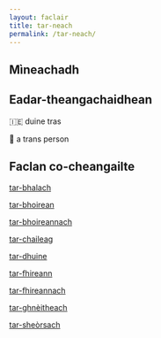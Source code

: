 ```yaml
---
layout: faclair
title: tar-neach
permalink: /tar-neach/
---
```


## Mìneachadh

## Eadar-theangachaidhean

&#x1f1ee;&#x1f1ea; duine tras

&#x1f3f4;&#xe0067;&#xe0062;&#xe0065;&#xe006e;&#xe0067;&#xe007f; a trans person

## Faclan co-cheangailte

[tar-bhalach](https://faclair.lgbt/tar-bhalach)

[tar-bhoirean](https://faclair.lgbt/tar-bhoireann)

[tar-bhoireannach](https://faclair.lgbt/tar-bhoireannach)

[tar-chaileag](https://faclair.lgbt/tar-chaileag)

[tar-dhuine](https://faclair.lgbt/tar-dhuine)

[tar-fhireann](https://faclair.lgbt/tar-fhireann)

[tar-fhireannach](https://faclair.lgbt/tar-fhireannach)

[tar-ghnèitheach](https://faclair.lgbt/tar-ghneitheach)

[tar-sheòrsach](https://faclair.lgbt/tar-sheòrsach)